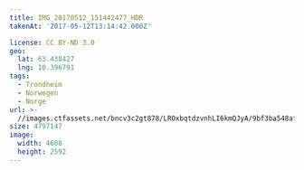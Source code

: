 ```yaml
---
title: IMG_20170512_151442477_HDR
takenAt: '2017-05-12T13:14:42.000Z'

license: CC BY-ND 3.0
geo:
  lat: 63.438427
  lng: 10.396791
tags:
  - Trondheim
  - Norwegen
  - Norge
url: >-
  //images.ctfassets.net/bncv3c2gt878/LROxbqtdzvnhLI6kmQJyA/9bf3ba548aff0b9a2047ba8812c1159c/img_20170512_151442477_hdr_34650673685_o
size: 4797147
image:
  width: 4608
  height: 2592
---
```


